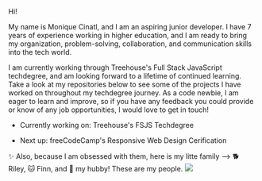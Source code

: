 
Hi!

My name is Monique Cinatl, and I am an aspiring junior developer. I have 7 years of experience working in higher education, and I am ready to bring my organization, problem-solving, collaboration, and communication skills into the tech world. 

I am currently working through Treehouse's Full Stack JavaScript techdegree, and am looking forward to a lifetime of continued learning. Take a look at my repositories below to see some of the projects I have worked on throughout my techdegree journey. As a code newbie, I am eager to learn and improve, so if you have any feedback you could provide or know of any job opportunities, I would love to get in touch!

- Currently working on: Treehouse's FSJS Techdegree

- Next up: freeCodeCamp's Responsive Web Design Cerification

:sparkles: Also, because I am obsessed with them, here is my litte family --> :dog2: Riley, :cat: Finn, and :man: my hubby! These are my people.
<img src="FAM.jpg" />

<!--
**DevMo-13/DevMo-13** is a ✨ _special_ ✨ repository because its `README.md` (this file) appears on your GitHub profile.

Here are some ideas to get you started:

- 🔭 I’m currently working on ...
- 🌱 I’m currently learning ...
- 👯 I’m looking to collaborate on ...
- 🤔 I’m looking for help with ...
- 💬 Ask me about ...
- 📫 How to reach me: ...
- 😄 Pronouns: ...
- ⚡ Fun fact: ...
-->
